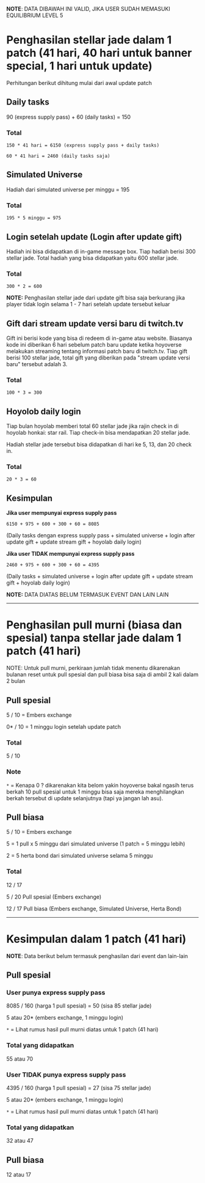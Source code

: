 **NOTE**: DATA DIBAWAH INI VALID, JIKA USER SUDAH MEMASUKI EQUILIBRIUM LEVEL 5

# Penghasilan stellar jade dalam 1 patch (41 hari, 40 hari untuk banner special, 1 hari untuk update)

Perhitungan berikut dihitung mulai dari awal update patch

## Daily tasks

90 (express supply pass) + 60 (daily tasks) = 150 

### Total

```
150 * 41 hari = 6150 (express supply pass + daily tasks)

60 * 41 hari = 2460 (daily tasks saja)
```

## Simulated Universe

Hadiah dari simulated universe per minggu = 195

### Total

```
195 * 5 minggu = 975
```

## Login setelah update (Login after update gift)

Hadiah ini bisa didapatkan di in-game message box. Tiap hadiah berisi 300 stellar jade. 
Total hadiah yang bisa didapatkan yaitu 600 stellar jade.

### Total

```
300 * 2 = 600
```

**NOTE:** Penghasilan stellar jade dari update gift bisa saja berkurang jika player tidak login selama 1 - 7 hari setelah update tersebut keluar

## Gift dari stream update versi baru di twitch.tv

Gift ini berisi kode yang bisa di redeem di in-game atau website. 
Biasanya kode ini diberikan 6 hari sebelum patch baru update ketika hoyoverse melakukan streaming tentang informasi patch baru di twitch.tv. 
Tiap gift berisi 100 stellar jade, total gift yang diberikan pada "stream update versi baru" tersebut adalah 3.

### Total

```
100 * 3 = 300
```

## Hoyolob daily login

Tiap bulan hoyolab memberi total 60 stellar jade jika rajin check in di hoyolab honkai: star rail. 
Tiap check-in bisa mendapatkan 20 stellar jade.

Hadiah stellar jade tersebut bisa didapatkan di hari ke 5, 13, dan 20 check in.

### Total

```
20 * 3 = 60
```

## Kesimpulan

**Jika user mempunyai express supply pass**

```
6150 + 975 + 600 + 300 + 60 = 8085
```

(Daily tasks dengan express supply pass + simulated universe + login after update gift + update stream gift + hoyolab daily login)

**Jika user TIDAK mempunyai express supply pass**

```
2460 + 975 + 600 + 300 + 60 = 4395
```

(Daily tasks + simulated universe + login after update gift + update stream gift + hoyolab daily login)

**NOTE:** DATA DIATAS BELUM TERMASUK EVENT DAN LAIN LAIN

---------------------------------------------------------------------------------------------

# Penghasilan pull murni (biasa dan spesial) tanpa stellar jade dalam 1 patch (41 hari)

NOTE: Untuk pull murni, perkiraan jumlah tidak menentu dikarenakan bulanan reset untuk pull spesial dan pull biasa bisa saja di ambil 2 kali dalam 2 bulan

## Pull spesial

5 / 10 = Embers exchange

0* / 10 = 1 minggu login setelah update patch

### Total

5 / 10

### Note

`*` = Kenapa 0 ? dikarenakan kita belom yakin hoyoverse bakal ngasih terus berkah 10 pull spesial untuk 1 minggu bisa saja mereka menghilangkan berkah tersebut di update selanjutnya (tapi ya jangan lah asu).

## Pull biasa

5 / 10 = Embers exchange

5 = 1 pull x 5 minggu dari simulated universe (1 patch = 5 minggu lebih)

2 = 5 herta bond dari simulated universe selama 5 minggu

### Total

12 / 17

5 / 20 Pull spesial (Embers exchange)

12 / 17 Pull biasa (Embers exchange, Simulated Universe, Herta Bond)

---------------------------------------------------------------------------------------------

# Kesimpulan dalam 1 patch (41 hari)

**NOTE**: Data berikut belum termasuk penghasilan dari event dan lain-lain

## Pull spesial

### User punya express supply pass

8085 / 160 (harga 1 pull spesial) = 50 (sisa 85 stellar jade)

5 atau 20* (embers exchange, 1 minggu login)

`*` = Lihat rumus hasil pull murni diatas untuk 1 patch (41 hari)

### Total yang didapatkan

55 atau 70

### User TIDAK punya express supply pass

4395 / 160 (harga 1 pull spesial) = 27 (sisa 75 stellar jade)

5 atau 20* (embers exchange, 1 minggu login)

`*` = Lihat rumus hasil pull murni diatas untuk 1 patch (41 hari)

### Total yang didapatkan

32 atau 47

## Pull biasa

12 atau 17
